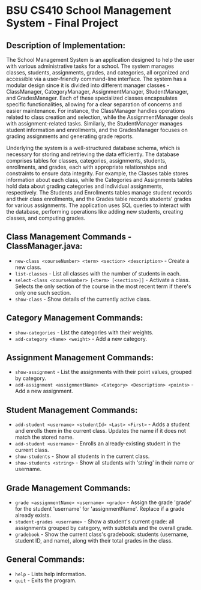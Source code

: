 # BSU CS410 School Management System - Final Project

## Description of Implementation:
The School Management System is an application designed to help the user with various administrative tasks for a school. 
The system manages classes, students, assignments, grades, and categories, all organized and accessible via a user-friendly command-line interface. 
The system has a modular design since it is divided into different manager classes - ClassManager, CategoryManager, AssignmentManager, StudentManager, and GradesManager. 
Each of these specialized classes encapsulates specific functionalities, allowing for a clear separation of concerns and easier maintenance. 
For instance, the ClassManager handles operations related to class creation and selection, while the AssignmentManager deals with assignment-related tasks. 
Similarly, the StudentManager manages student information and enrollments, and the GradesManager focuses on grading assignments and generating grade reports.

Underlying the system is a well-structured database schema, which is necessary for storing and retrieving the data efficiently. 
The database comprises tables for classes, categories, assignments, students, enrollments, and grades, each with appropriate relationships and constraints to ensure data integrity. 
For example, the Classes table stores information about each class, while the Categories and Assignments tables hold data about grading categories and individual assignments, respectively. 
The Students and Enrollments tables manage student records and their class enrollments, and the Grades table records students' grades for various assignments. 
The application uses SQL queries to interact with the database, performing operations like adding new students, creating classes, and computing grades. 

## Class Management Commands - ClassManager.java:
- `new-class <courseNumber> <term> <section> <description>` - Create a new class.
- `list-classes` - List all classes with the number of students in each.
- `select-class <courseNumber> [<term> [<section>]]` - Activate a class. Selects the only section of the course in the most recent term if there's only one such section.
- `show-class` - Show details of the currently active class.

## Category Management Commands:
- `show-categories` - List the categories with their weights.
- `add-category <Name> <weight>` - Add a new category.

## Assignment Management Commands:
- `show-assignment` - List the assignments with their point values, grouped by category.
- `add-assignment <assignmentName> <Category> <Description> <points>` - Add a new assignment.

## Student Management Commands:
- `add-student <username> <studentId> <Last> <First>` - Adds a student and enrolls them in the current class. Updates the name if it does not match the stored name.
- `add-student <username>` - Enrolls an already-existing student in the current class.
- `show-students` - Show all students in the current class.
- `show-students <string>` - Show all students with 'string' in their name or username.

## Grade Management Commands:
- `grade <assignmentName> <username> <grade>` - Assign the grade 'grade' for the student 'username' for 'assignmentName'. Replace if a grade already exists.
- `student-grades <username>` - Show a student's current grade: all assignments grouped by category, with subtotals and the overall grade.
- `gradebook` - Show the current class's gradebook: students (username, student ID, and name), along with their total grades in the class.

## General Commands:
- `help` - Lists help information.
- `quit` - Exits the program.
